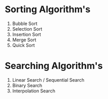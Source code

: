 # Sorting Algorithm's

1. Bubble Sort
2. Selection Sort
3. Insertion Sort
4. Merge Sort
5. Quick Sort 

# Searching Algorithm's 

1. Linear Search / Sequential Search
2. Binary Search
3. Interpolation Search
 
  

